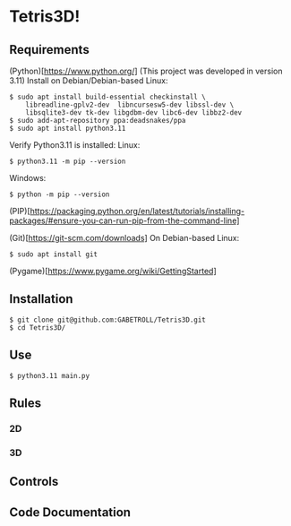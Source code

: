 # Tetris3D!
## Requirements
(Python)[https://www.python.org/]
(This project was developed in version 3.11)
Install on Debian/Debian-based Linux:
```
$ sudo apt install build-essential checkinstall \
    libreadline-gplv2-dev  libncursesw5-dev libssl-dev \
    libsqlite3-dev tk-dev libgdbm-dev libc6-dev libbz2-dev
$ sudo add-apt-repository ppa:deadsnakes/ppa
$ sudo apt install python3.11
```
Verify Python3.11 is installed:
Linux:
```
$ python3.11 -m pip --version
```
Windows:
```
$ python -m pip --version
```
(PIP)[https://packaging.python.org/en/latest/tutorials/installing-packages/#ensure-you-can-run-pip-from-the-command-line]

(Git)[https://git-scm.com/downloads]
On Debian-based Linux:
```
$ sudo apt install git
```
(Pygame)[https://www.pygame.org/wiki/GettingStarted]
## Installation
```
$ git clone git@github.com:GABETROLL/Tetris3D.git
$ cd Tetris3D/
```
## Use
```
$ python3.11 main.py
```
## Rules
### 2D
### 3D
## Controls
## Code Documentation
